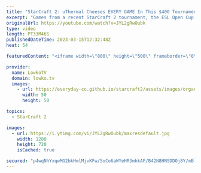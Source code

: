 ```yaml
---
title: "StarCraft 2: uThermal Cheeses EVERY GAME In This $400 Tournament!"
excerpt: "Games from a recent StarCraft 2 tournament, the ESL Open Cup Europe, where @uThermal decides to cheese every game.  Support my work: https://patreon.com/lowkotv Lowko Merch: https://lowko.shop  My YouTube channels: @LowkoTV​ @MoreLowko @LowkoClips  Twitch livestream: https://twitch.tv/lowkotv Live most"
originalUrl: https://youtube.com/watch?v=JYL2gRwOubk
type: video
length: PT33M46S
publishedDateTime: 2023-03-15T12:32:48Z
heat: 54

featuredContent: "<iframe width=\"800\" height=\"500\" frameborder=\"0\" src=\"https://www.youtube.com/embed/JYL2gRwOubk\" allow=\"accelerometer; autoplay; encrypted-media; gyroscope; picture-in-picture\" allowfullscreen></iframe>"

provider:
  name: LowkoTV
  domain: lowko.tv
  images:
    - url: https://everyday-cc.github.io/starcraft2/assets/images/organizations/lowko.tv-50x50.jpg
      width: 50
      height: 50

topics:
  - StarCraft 2

images:
  - url: https://i.ytimg.com/vi/JYL2gRwOubk/maxresdefault.jpg
    width: 1280
    height: 720
    isCached: true

secured: "p4wqNhYxqwMG2bkHmlMjvKFw/5oCo6aWYeHR3mhkAF/B42N8HNSDDOj8Y/mBlQ7kgxL/OvI0cdRnzngRa/uZUEHPttl1B7Oiqcykgom7A90mJgaKAX/tdximCcAiHQwClGhQIW58HMVL32cO4FIlnbgOVT61QqcBR2syuZYR1qE2psu1Yx0aYt6wkVtDJO2UKyZ8aPvYkCDHNSGq57LXj4WdQQdjflD6Fz12jGN0xJAxC82nKSDlsnKkN8fKk8FTj3LZw1dP7mpZA81YnGk+r6sbPo5usIw9Cuc3eQK3EGFv21avlUSfIo/xyYivSXllw7648i6rlArLqbSYDfD6k9PykcK8DOQ3K/tSoANzbd5JWmIpCWr7WZULPFmo4WNR0As5M6LuOXlg/2FH2ylQ/1TrQH5pCWnbtmxl7NJPmkELk8ZhUt/JeCXYnBITXA3X;vthsdS8BMDVUw2qSayAFOw=="
---
```


